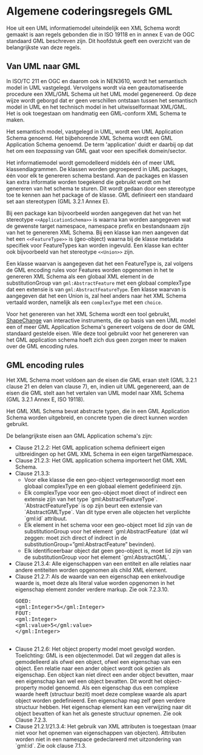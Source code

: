 # Algemene coderingsregels GML

Hoe uit een UML informatiemodel uiteindelijk een XML Schema wordt gemaakt is aan regels gebonden die in ISO 19118 en in annex E van de OGC standaard GML beschreven zijn. Dit hoofdstuk geeft een overzicht van de belangrijkste van deze regels.

## Van UML naar GML

In ISO/TC 211 en OGC en daarom ook in NEN3610, wordt het semantisch model in UML vastgelegd. Vervolgens wordt via een geautomatiseerde procedure een XML/GML Schema uit het UML model gegenereerd. Op deze wijze wordt geborgd dat er geen verschillen ontstaan tussen het semantisch model in UML en het technisch model in het uitwisselformaat XML/GML. Het is ook toegestaan om handmatig een GML-conform XML Schema te maken.

Het semantisch model, vastgelegd in UML, wordt een UML Application Schema genoemd. Het bijbehorende XML Schema wordt een GML Application Schema genoemd. De term 'application' duidt er daarbij op dat het om een *toepassing* van GML gaat voor een specifiek domein/sector.

Het informatiemodel wordt gemodelleerd middels één of meer UML klassendiagrammen. De klassen worden gegroepeerd in UML packages, één voor elk te genereren schema bestand. Aan de packages en klassen kan extra informatie worden toegekend die gebruikt wordt om het genereren van het schema te sturen. Dit wordt gedaan door een stereotype toe te kennen aan het package of de klasse. GML definieert een standaard set aan stereotypen (GML 3.2.1 Annex E).

Bij een package kan bijvoorbeeld worden aangegeven dat het van het stereotype `<<ApplicationSchema>>` is waarna kan worden aangegeven wat de gewenste target namespace, namespace prefix en bestandsnaam zijn van het te genereren XML Schema. Bij een klasse kan men aangeven dat het een `<<FeatureType>>` is (geo-object) waarna bij de klasse metadata specifiek voor FeatureTypes kan worden ingevuld. Een klasse kan echter ook bijvoorbeeld van het stereotype `<<Union>>` zijn.

Een klasse waarvan is aangegeven dat het een FeatureType is, zal volgens de GML encoding rules voor Features worden opgenomen in het te genereren XML Schema als een globaal XML element in de substitutionGroup van `gml:AbstractFeature` met een
globaal complexType dat een extensie is van `gml:AbstractFeatureType`. Een klasse waarvan is aangegeven dat het een Union is, zal heel anders naar het XML Schema vertaald worden, namelijk als een `complexType` met een `choice`.

Voor het genereren van het XML Schema wordt een tool gebruikt, <a href="https://shapechange.net">ShapeChange</a> van interactive instruments, die op basis van een UML model een of meer GML Application Schema's genereert volgens de door de GML standaard gestelde eisen. Wie deze tool gebruikt voor het genereren van het GML application schema hoeft zich dus geen zorgen meer te maken over de GML encoding rules.

## GML encoding rules

Het XML Schema moet voldoen aan de eisen die GML eraan stelt (GML 3.2.1 clause 21 en delen van clause 7), en, indien uit UML gegenereerd, aan de eisen die GML stelt aan het vertalen van UML model naar XML Schema (GML 3.2.1 Annex E, ISO 19118).

Het GML XML Schema bevat abstracte typen, die in een GML Application Schema worden uitgebreid, en concrete typen die direct kunnen worden gebruikt.

De belangrijkste eisen aan GML Application schema's zijn:
<ul>
  <li>Clause 21.2.2: Het GML application schema definieert eigen uitbreidingen op het GML XML Schema in een eigen targetNamespace.</li>
  <li>Clause 21.2.3: Het GML application schema importeert het GML XML Schema.</li>
  <li>Clause 21.3.3:
  <ul><li>Voor elke klasse die een geo-object vertegenwoordigt moet een globaal complexType en een globaal element gedefinieerd zijn.</li>
      <li>Elk complexType voor een geo-object moet direct of indirect een extensie zijn van het type `gml:AbstractFeatureType`. `AbstractFeatureType` is op zijn beurt een extensie van `AbstractGMLType`. Van dit type erven alle objecten het verplichte `gml:id` attribuut.</li>
      <li>Elk element in het schema voor een geo-object moet lid zijn van de substitutionGroup voor het element `gml:AbstractFeature` (dat wil zeggen: moet zich direct of indirect in de substitutionGroup=”gml:AbstractFeature” bevinden).</li>
      <li>Elk identificeerbaar object dat geen geo-object is, moet lid zijn van de substitutionGroup voor het element `gml:AbstractGML`.</li></ul></li>
  <li>Clause 21.3.4: Alle eigenschappen van een entiteit en alle relaties naar andere entiteiten worden opgenomen als child XML element.</li>
  <li>Clause 21.2.7: Als de waarde van een eigenschap een enkelvoudige waarde is, moet deze als literal value worden opgenomen in het eigenschap element zonder verdere markup. Zie ook 7.2.3.10.
  <pre class="example">
GOED:  
&lt;gml:Integer>5&lt;/gml:Integer>
FOUT:
&lt;gml:Integer>  
&lt;gml:value>5&lt;/gml:value>
&lt;/gml:Integer>
  </pre></li>
  <li>Clause 21.2.6: Het object property model moet gevolgd worden. Toelichting: GML is een objectenmodel. Dat wil zeggen dat alles is gemodelleerd als ofwel een object, ofwel een eigenschap van een object. Een relatie naar een ander object wordt ook gezien als eigenschap. Een object kan niet direct een ander object bevatten, maar een eigenschap kan wel een object bevatten. Dit wordt het object-property model genoemd. Als een eigenschap dus een complexe waarde heeft (structuur bezit) moet deze complexe waarde als apart object worden gedefinieerd. Een eigenschap mag zelf geen verdere structuur hebben. Het eigenschap element kan een verwijzing naar dit object bevatten of kan het als geneste structuur opnemen. Zie ook Clause 7.2.3.</li>
  <li>Clause 21.2.1/21.3.4: Het gebruik van XML attributen is toegestaan (maar niet voor het opnemen van eigenschappen van objecten). Attributen worden niet in een namespace gedeclareerd met uitzondering van `gml:id`. Zie ook clause 7.1.3.</li>
</ul>